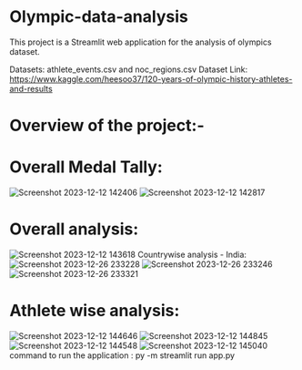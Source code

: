# Olympic-data-analysis
This project is a Streamlit web application for the analysis of olympics dataset.

Datasets: athlete_events.csv and noc_regions.csv Dataset Link: https://www.kaggle.com/heesoo37/120-years-of-olympic-history-athletes-and-results
# Overview of the project:-
# Overall Medal Tally:
![Screenshot 2023-12-12 142406](https://github.com/Ranu2001/Olympics-Data-Analysis/assets/73168391/51b444aa-5fd1-4771-a69c-23a4e2f075f8)
![Screenshot 2023-12-12 142817](https://github.com/Ranu2001/Olympics-Data-Analysis/assets/73168391/8e92c3c8-e658-4ccc-981b-20c9115c7a09)
# Overall analysis:
![Screenshot 2023-12-12 143618](https://github.com/Ranu2001/Olympics-Data-Analysis/assets/73168391/3f5fe105-6e07-4ee5-9fc4-63b0a067e148)
Countrywise analysis - India:
![Screenshot 2023-12-26 233228](https://github.com/Ranu2001/Olympics-Data-Analysis/assets/73168391/647f3114-d216-4d3f-a7fe-1db2a0ddf6c1)
![Screenshot 2023-12-26 233246](https://github.com/Ranu2001/Olympics-Data-Analysis/assets/73168391/c77bca23-0faf-4ff9-9574-da568ba3e6d6)
![Screenshot 2023-12-26 233321](https://github.com/Ranu2001/Olympics-Data-Analysis/assets/73168391/4b0c6e5c-1fb6-447d-b756-1050183d98f5)
# Athlete wise analysis:
![Screenshot 2023-12-12 144646](https://github.com/Ranu2001/Olympics-Data-Analysis/assets/73168391/b91c6888-ab14-474e-9ccf-a10ff316f62d)
![Screenshot 2023-12-12 144845](https://github.com/Ranu2001/Olympics-Data-Analysis/assets/73168391/767f8701-a324-4d18-95fb-88443a8d6520)
![Screenshot 2023-12-12 144548](https://github.com/Ranu2001/Olympics-Data-Analysis/assets/73168391/da92ea47-12ca-478b-886d-47cc0684c63d)
![Screenshot 2023-12-12 145040](https://github.com/Ranu2001/Olympics-Data-Analysis/assets/73168391/94c691e1-ee0f-4cd4-8e48-6dcbe15095f7)
command to run the application : py -m streamlit run app.py

